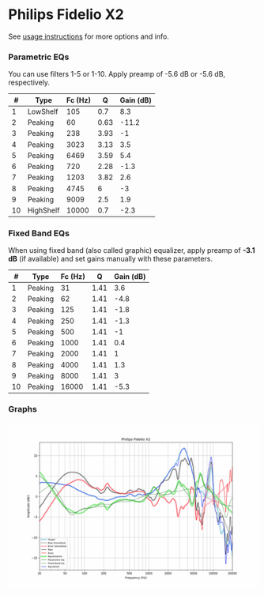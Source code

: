 # Philips Fidelio X2
See [usage instructions](https://github.com/jaakkopasanen/AutoEq#usage) for more options and info.

### Parametric EQs
You can use filters 1-5 or 1-10. Apply preamp of -5.6 dB or -5.6 dB, respectively.

|   # | Type      |   Fc (Hz) |    Q |   Gain (dB) |
|-----|-----------|-----------|------|-------------|
|   1 | LowShelf  |       105 | 0.7  |         8.3 |
|   2 | Peaking   |        60 | 0.63 |       -11.2 |
|   3 | Peaking   |       238 | 3.93 |        -1   |
|   4 | Peaking   |      3023 | 3.13 |         3.5 |
|   5 | Peaking   |      6469 | 3.59 |         5.4 |
|   6 | Peaking   |       720 | 2.28 |        -1.3 |
|   7 | Peaking   |      1203 | 3.82 |         2.6 |
|   8 | Peaking   |      4745 | 6    |        -3   |
|   9 | Peaking   |      9009 | 2.5  |         1.9 |
|  10 | HighShelf |     10000 | 0.7  |        -2.3 |

### Fixed Band EQs
When using fixed band (also called graphic) equalizer, apply preamp of **-3.1 dB** (if available) and set gains manually with these parameters.

|   # | Type    |   Fc (Hz) |    Q |   Gain (dB) |
|-----|---------|-----------|------|-------------|
|   1 | Peaking |        31 | 1.41 |         3.6 |
|   2 | Peaking |        62 | 1.41 |        -4.8 |
|   3 | Peaking |       125 | 1.41 |        -1.8 |
|   4 | Peaking |       250 | 1.41 |        -1.3 |
|   5 | Peaking |       500 | 1.41 |        -1   |
|   6 | Peaking |      1000 | 1.41 |         0.4 |
|   7 | Peaking |      2000 | 1.41 |         1   |
|   8 | Peaking |      4000 | 1.41 |         1.3 |
|   9 | Peaking |      8000 | 1.41 |         3   |
|  10 | Peaking |     16000 | 1.41 |        -5.3 |

### Graphs
![](./Philips%20Fidelio%20X2.png)
